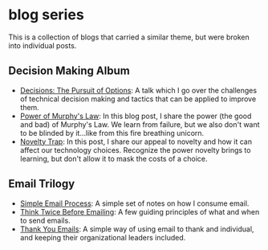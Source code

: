 # blog series


This is a collection of blogs that carried a similar theme, but were broken into individual posts.

## Decision Making Album

* [Decisions: The Pursuit of Options](/post/decisions-the-pursuit-of-options): A talk which I go over the challenges of technical decision making and tactics that can be applied to improve them.
* [Power of Murphy's Law](/post/power-of-murphys-law): In this blog post, I share the power (the good and bad) of Murphy's Law. We learn from failure, but we also don't want to be blinded by it...like from this fire breathing unicorn.
* [Novelty Trap](/post/novelty-trap): In this post, I share our appeal to novelty and how it can affect our technology choices. Recognize the power novelty brings to learning, but don't allow it to mask the costs of a choice.

## Email Trilogy

* [Simple Email Process](/post/simple-email-process): A simple set of notes on how I consume email.
* [Think Twice Before Emailing](/post/think-twice-before-emailing): A few guiding principles of what and when to send emails.
* [Thank You Emails](/post/thank-you-emails): A simple way of using email to thank and individual, and keeping their organizational leaders included.
